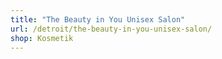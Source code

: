 ```yaml
---
title: "The Beauty in You Unisex Salon"
url: /detroit/the-beauty-in-you-unisex-salon/
shop: Kosmetik
---
```

